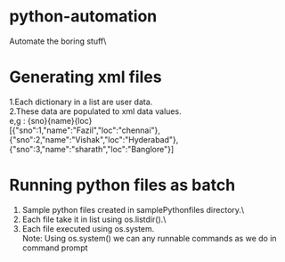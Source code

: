 # python-automation
Automate the boring stuff\
# Generating xml files 
1.Each dictionary in a list are user data.\
2.These data are populated to xml data values.\
e,g : <root><sno>{sno}</sno><name>{name}</name><location>{loc}</location></root> \
[{"sno":1,"name":"Fazil","loc":"chennai"},{"sno":2,"name":"Vishak","loc":"Hyderabad"},{"sno":3,"name":"sharath","loc":"Banglore"}]

# Running python files as batch
1. Sample python files created in samplePythonfiles directory.\
2. Each file take it in list using os.listdir().\
3. Each file executed using os.system.\
Note: Using os.system() we can any  runnable commands as we do in command prompt